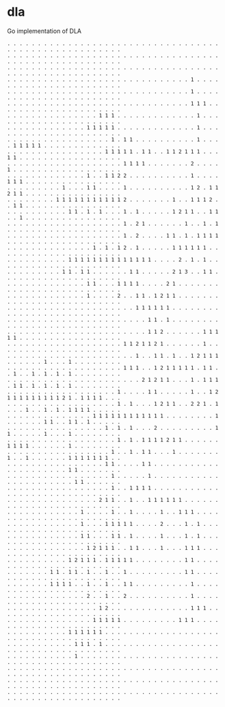 dla
===

Go implementation of DLA

    . . . . . . . . . . . . . . . . . . . . . . . . . . . . . . . . . . . . . . . . . . . . . . . . . . . . . . 
    . . . . . . . . . . . . . . . . . . . . . . . . . . . . . . . . . . . . . . . . . . . . . . . . . . . . . . 
    . . . . . . . . . . . . . . . . . . . . . . . . . . . . . . . . . . . . . . . . . . . . . . . . . . . . . . 
    . . . . . . . . . . . . . . . . . . . . . . . . . . . . . . 1 . . . . . . . . . . . . . . . . . . . . . . . 
    . . . . . . . . . . . . . . . . . . . . . . . . . . . . . . 1 . . . . . . . . . . . . . . . . . . . . . . . 
    . . . . . . . . . . . . . . . . . . . . . . . . . . . . . . 1 1 1 . . . . . . . . . . . . . . . . . . . . . 
    . . . . . . . . . . . . . . . 1 1 1 . . . . . . . . . . . . . 1 . . . . . . . . . . . . . . . . . . . . . . 
    . . . . . . . . . . . . . 1 1 1 1 1 . . . . . . . . . . . . . 1 . . . . . . . . . . . . . . . . . . . . . . 
    . . . . . . . . . . . . . . . . . 1 . 1 1 . . . . . . . . . . 1 . . . . 1 1 1 1 1 . . . . . . . . . . . . . 
    . . . . . . . . . . . . . . . . 1 1 1 1 1 . 1 1 . . 1 1 2 1 1 1 . . . 1 1 . . . . . . . . . . . . . . . . . 
    . . . . . . . . . . . . . . . . . . . 1 1 1 1 . . . . . . . 2 . . . . 1 . . . . . . . . . . . . . . . . . . 
    . . . . . . . . . . . . . 1 . . 1 1 2 2 . . . . . . . . . . 1 . . . . 1 1 1 . . . . . . . . . . . . . . . . 
    . . . . . . . . . 1 . . . 1 1 . . . . 1 . . . . . . . . . . 1 2 . 1 1 2 1 1 . . . . . . . . . . . . . . . . 
    . . . . . . . . 1 1 1 1 1 1 1 1 1 1 1 2 . . . . . . . 1 . . 1 1 1 2 . . 1 1 . . . . . . . . . . . . . . . . 
    . . . . . . . . . . 1 1 . 1 . 1 . . . 1 . 1 . . . . . 1 2 1 1 . . 1 1 . . 1 . . . . . . . . . . . . . . . . 
    . . . . . . . . . . . . . . . . . . . 1 . 2 1 . . . . . . 1 . . 1 . 1 . . . . . . . . . . . . . . . . . . . 
    . . . . . . . . . . . . . . . . . . . 1 . 2 . . . . 1 1 . 1 . 1 1 1 1 . . . . . . . . . . . . . . . . . . . 
    . . . . . . . . . . . . . . 1 . 1 . 1 2 . 1 . . . . . 1 1 1 1 1 1 . . . . . . . . . . . . . . . . . . . . . 
    . . . . . . . . . . 1 1 1 1 1 1 1 1 1 1 1 1 1 1 . . . . 2 . 1 . 1 . . . . . . . . . . . . . . . . . . . . . 
    . . . . . . . . . 1 1 . 1 1 . . . . . . 1 1 . . . . . 2 1 3 . . 1 1 . . . . . . . . . . . . . . . . . . . . 
    . . . . . . . . . . . . . 1 1 . . . 1 1 1 1 . . . . 2 1 . . . . . . . . . . . . . . . . . . . . . . . . . . 
    . . . . . . . . . . . . . 1 . . . . 2 . . 1 1 . 1 2 1 1 . . . . . . . . . . . . . . . . . . . . . . . . . . 
    . . . . . . . . . . . . . . . . . . . . . 1 1 1 1 1 1 . . . . . . . . . . . . . . . . . . . . . . . . . . . 
    . . . . . . . . . . . . . . . . . . . . . . . 1 1 . 1 . . . . . . . . . . . . . . . . . . . . . . . . . . . 
    . . . . . . . . . . . . . . . . . . . . . . . 1 1 2 . . . . . . 1 1 1 1 1 . . . . . . . . . . . . . . . . . 
    . . . . . . . . . . . . . . . . . . . 1 1 2 1 1 2 1 . . . . . . 1 . . . . . . . . . . . . . . . . . . . . . 
    . . . . . . . . . . . . . . . . . . . . . 1 . . 1 1 . 1 . . 1 2 1 1 1 . . . . . . 1 . . . 1 . . . . . . . . 
    . . . . . . . . . . . . . . . . . . . 1 1 1 . . 1 2 1 1 1 1 1 . 1 1 . . 1 . . 1 . 1 . 1 . 1 . . . . . . . . 
    . . . . . . . . . . . . . . . . . . . . . . 2 1 2 1 1 . . . 1 . 1 1 1 . 1 1 . 1 . 1 . 1 . 1 . . . . . . . . 
    . . . . . . . . . . . . . . . . . . 1 . . . . 1 1 . . . . . 1 . . 1 2 1 1 1 1 1 1 1 1 1 2 1 . 1 1 1 1 . . . 
    . . . . . . . . . . . . . . . . . . 1 . 1 . . . 1 2 1 1 . . 2 2 1 . 1 . . . 1 . . 1 . 1 . 1 1 1 1 . . . . . 
    . . . . . . . . . . . . . . 1 1 1 1 1 1 1 1 1 1 1 1 . . . . . . . . 1 . . . . . . 1 1 . . 1 1 . 1 . . . . . 
    . . . . . . . . . . . . . . . . 1 . 1 . 1 . . . 2 . . . . . . . . . 1 1 . . . . . 1 . . . 1 . . . . . . . . 
    . . . . . . . . . . . . . . . . . . 1 . 1 . 1 1 1 1 2 1 1 . . . . . . 1 1 1 1 . . . . . . 1 . . . . . . . . 
    . . . . . . . . . . . . . . . . . 1 . . 1 . 1 1 . . . 1 . . . . . . . 1 . . 1 . . . . . . 1 1 1 1 1 1 1 . . 
    . . . . . . . . . . . . . . . . 1 1 . . . . 1 1 . . . . . . . . . . . . . . . . . . . . . 1 1 . . . . . . . 
    . . . . . . . . . . . . . . . . . 1 . . . . . 1 . . . . . . . . . . . . . . . . . . . . . . 1 1 . . . . . . 
    . . . . . . . . . . . . . . . . . 1 . . 1 1 1 1 . . . . . . . . . . . . . . . . . . . . . . . . . . . . . . 
    . . . . . . . . . . . . . . . 2 1 1 . . 1 . . 1 1 1 1 1 1 . . . . . . . . . . . . . . . . . . . . . . . . . 
    . . . . . . . . . . . . 1 . . . . 1 . . 1 . . . . 1 . . 1 1 1 . . . . . . . . . . . . . . . . . . . . . . . 
    . . . . . . . . . . . . 1 . . . 1 1 1 1 1 . . . . 2 . . . 1 . 1 . . . . . . . . . . . . . . . . . . . . . . 
    . . . . . . . . . . . . 1 1 . . . 1 1 . 1 . . . . 1 . . . 1 . 1 . . . . . . . . . . . . . . . . . . . . . . 
    . . . . . . . . . . . . . 1 2 1 1 1 . . 1 1 . . . 1 . . . 1 1 1 . . . . . . . . . . . . . . . . . . . . . . 
    . . . . . . . . . . 1 2 1 1 1 . 1 1 1 1 1 . . . . . . . . 1 1 . . . . . . . . . . . . . . . . . . . . . . . 
    . . . . . . . 1 1 . 1 1 . 1 . . 1 . . 1 . . . . . . . . . 1 1 . . . . . . . . . . . . . . . . . . . . . . . 
    . . . . . . . 1 1 1 1 . . 1 . . 1 . . 1 1 . . . . . . . . . 1 . . . . . . . . . . . . . . . . . . . . . . . 
    . . . . . . . . . . . . . 2 . . 1 . . 2 . . . . . . . . . . 1 . . . . . . . . . . . . . . . . . . . . . . . 
    . . . . . . . . . . . . . . . 1 2 . . . . . . . . . . . . . 1 1 1 . . . . . . . . . . . . . . . . . . . . . 
    . . . . . . . . . . . . . . 1 1 1 1 1 . . . . . . . . . 1 1 1 . . . . . . . . . . . . . . . . . . . . . . . 
    . . . . . . . . . . 1 1 1 1 1 1 . . . . . . . . . . . . . . . . . . . . . . . . . . . . . . . . . . . . . . 
    . . . . . . . . . . . 1 1 1 . 1 . . . . . . . . . . . . . . . . . . . . . . . . . . . . . . . . . . . . . . 
    . . . . . . . . . . . 1 . . . . . . . . . . . . . . . . . . . . . . . . . . . . . . . . . . . . . . . . . . 
    . . . . . . . . . . . . . . . . . . . . . . . . . . . . . . . . . . . . . . . . . . . . . . . . . . . . . . 
    . . . . . . . . . . . . . . . . . . . . . . . . . . . . . . . . . . . . . . . . . . . . . . . . . . . . . . 
    . . . . . . . . . . . . . . . . . . . . . . . . . . . . . . . . . . . . . . . . . . . . . . . . . . . . . . 
